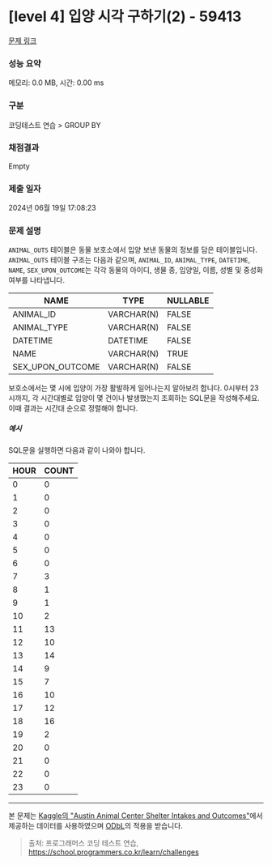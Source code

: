 # [level 4] 입양 시각 구하기(2) - 59413 

[문제 링크](https://school.programmers.co.kr/learn/courses/30/lessons/59413) 

### 성능 요약

메모리: 0.0 MB, 시간: 0.00 ms

### 구분

코딩테스트 연습 > GROUP BY

### 채점결과

Empty

### 제출 일자

2024년 06월 19일 17:08:23

### 문제 설명

<p><code>ANIMAL_OUTS</code> 테이블은 동물 보호소에서 입양 보낸 동물의 정보를 담은 테이블입니다. <code>ANIMAL_OUTS</code> 테이블 구조는 다음과 같으며, <code>ANIMAL_ID</code>, <code>ANIMAL_TYPE</code>, <code>DATETIME</code>, <code>NAME</code>, <code>SEX_UPON_OUTCOME</code>는 각각 동물의 아이디, 생물 종, 입양일, 이름, 성별 및 중성화 여부를 나타냅니다.</p>
<table class="table">
        <thead><tr>
<th>NAME</th>
<th>TYPE</th>
<th>NULLABLE</th>
</tr>
</thead>
        <tbody><tr>
<td>ANIMAL_ID</td>
<td>VARCHAR(N)</td>
<td>FALSE</td>
</tr>
<tr>
<td>ANIMAL_TYPE</td>
<td>VARCHAR(N)</td>
<td>FALSE</td>
</tr>
<tr>
<td>DATETIME</td>
<td>DATETIME</td>
<td>FALSE</td>
</tr>
<tr>
<td>NAME</td>
<td>VARCHAR(N)</td>
<td>TRUE</td>
</tr>
<tr>
<td>SEX_UPON_OUTCOME</td>
<td>VARCHAR(N)</td>
<td>FALSE</td>
</tr>
</tbody>
      </table>
<p>보호소에서는 몇 시에 입양이 가장 활발하게 일어나는지 알아보려 합니다. 0시부터 23시까지, 각 시간대별로 입양이 몇 건이나 발생했는지 조회하는 SQL문을 작성해주세요. 이때 결과는 시간대 순으로 정렬해야 합니다.</p>

<h5>예시</h5>

<p>SQL문을 실행하면 다음과 같이 나와야 합니다.</p>
<table class="table">
        <thead><tr>
<th>HOUR</th>
<th>COUNT</th>
</tr>
</thead>
        <tbody><tr>
<td>0</td>
<td>0</td>
</tr>
<tr>
<td>1</td>
<td>0</td>
</tr>
<tr>
<td>2</td>
<td>0</td>
</tr>
<tr>
<td>3</td>
<td>0</td>
</tr>
<tr>
<td>4</td>
<td>0</td>
</tr>
<tr>
<td>5</td>
<td>0</td>
</tr>
<tr>
<td>6</td>
<td>0</td>
</tr>
<tr>
<td>7</td>
<td>3</td>
</tr>
<tr>
<td>8</td>
<td>1</td>
</tr>
<tr>
<td>9</td>
<td>1</td>
</tr>
<tr>
<td>10</td>
<td>2</td>
</tr>
<tr>
<td>11</td>
<td>13</td>
</tr>
<tr>
<td>12</td>
<td>10</td>
</tr>
<tr>
<td>13</td>
<td>14</td>
</tr>
<tr>
<td>14</td>
<td>9</td>
</tr>
<tr>
<td>15</td>
<td>7</td>
</tr>
<tr>
<td>16</td>
<td>10</td>
</tr>
<tr>
<td>17</td>
<td>12</td>
</tr>
<tr>
<td>18</td>
<td>16</td>
</tr>
<tr>
<td>19</td>
<td>2</td>
</tr>
<tr>
<td>20</td>
<td>0</td>
</tr>
<tr>
<td>21</td>
<td>0</td>
</tr>
<tr>
<td>22</td>
<td>0</td>
</tr>
<tr>
<td>23</td>
<td>0</td>
</tr>
</tbody>
      </table>
<hr>

<p>본 문제는 <a href="https://www.kaggle.com/aaronschlegel/austin-animal-center-shelter-intakes-and-outcomes" target="_blank" rel="noopener">Kaggle의 "Austin Animal Center Shelter Intakes and Outcomes"</a>에서 제공하는 데이터를 사용하였으며 <a href="https://opendatacommons.org/licenses/odbl/1.0/" target="_blank" rel="noopener">ODbL</a>의 적용을 받습니다.</p>


> 출처: 프로그래머스 코딩 테스트 연습, https://school.programmers.co.kr/learn/challenges